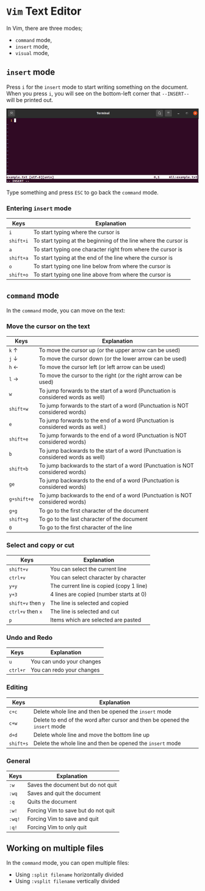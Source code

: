 # `Vim` Text Editor

In Vim, there are three modes;

* `command` mode,
* `insert` mode,
* `visual` mode,

## `insert` mode

Press `i` for the `insert` mode to start writing something on the document. When you press `i`, you will see on the bottom-left corner that `--INSERT--` will be printed out. 

![001_vim_figures.png](../figures/001_vim_figures.png)

Type something and press `ESC` to go back the `command` mode.

### Entering `insert` mode

|Keys|Explanation|
|----|-----------|
|`i`       |To start typing where the cursor is|
|`shift+i` |To start typing at the beginning of the line where the cursor is|
|`a`       |To start typing one character right from where the cursor is|
|`shift+a` |To start typing at the end of the line where the cursor is|
|`o`       |To start typing one line below from where the cursor is|
|`shift+o` |To start typing one line above from where the cursor is|

## `command` mode

In the `command` mode, you can move on the text:

### Move the cursor on the text

|Keys|Explanation|
|----|-----------|
|`k` ↑      |To move the cursor up (or the upper arrow can be used)|
|`j` ↓      |To move the cursor down (or the lower arrow can be used)|
|`h` ←      |To move the cursor left (or left arrow can be used)|
|`l` →      |To move the cursor to the right (or the right arrow can be used)
|`w`        |To jump forwards to the start of a word (Punctuation is considered words as well)|
|`shift+w`  |To jump forwards to the start of a word (Punctuation is NOT considered words)|
|`e`        |To jump forwards to the end of a word (Punctuation is considered words as well.)|
|`shift+e`  |To jump forwards to the end of a word (Punctuation is NOT considered words)|
|`b`        |To jump backwards to the start of a word (Punctuation is considered words as well)|
|`shift+b`  |To jump backwards to the start of a word (Punctuation is NOT considered words)|
|`ge`       |To jump backwards to the end of a word (Punctuation is considered words)|
|`g+shift+e`|To jump backwards to the end of a word (Punctuation is NOT considered words)|
|`g+g`      |To go to the first character of the document|
|`shift+g`  |To go to the last character of the document|
|`0`        |To go to the first character of the line|

### Select and copy or cut

|Keys|Explanation|
|----|-----------|
|`shift+v`         |You can select the current line|
|`ctrl+v`          |You can select character by character|
|`y+y`             |The current line is copied (copy 1 line)|
|`y+3`             |4 lines are copied (number starts at 0)|
|`shift+v` then `y`|The line is selected and copied|
|`ctrl+v` then `x` |The line is selected and cut|
|`p`               |Items which are selected are pasted|

### Undo and Redo

|Keys|Explanation|
|----|-----------|
|`u`      |You can undo your changes|
|`ctrl+r` |You can redo your changes|

### Editing

|Keys|Explanation|
|----|-----------|
|`c+c`    |Delete whole line and then be opened the `insert` mode|
|`c+w`    |Delete to end of the word after cursor and then be opened the `insert` mode|
|`d+d`    |Delete whole line and move the bottom line up|
|`shift+s`|Delete the whole line and then be opened the `insert` mode|

### General

|Keys|Explanation|
|----|-----------|
|`:w`   |Saves the document but do not quit|
|`:wq`  |Saves and quit the document|
|`:q`   |Quits the document|
|`:w!`  |Forcing Vim to save but do not quit|
|`:wq!` |Forcing Vim to save and quit|
|`:q!`  |Forcing Vim to only quit|

## Working on multiple files

In the `command` mode, you can open multiple files:

* Using `:split filename` horizontally divided
* Using `:vsplit filename` vertically divided

[](../figures/split_in_vim_1.png)
[](../figures/split_in_vim_2.png)
[](../figures/vsplit_in_vim_1.png)
[](../figures/vsplit_in_vim_2.png)





